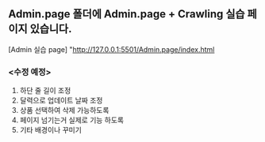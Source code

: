 ## Admin.page 폴더에 Admin.page + Crawling 실습 페이지 있습니다.
[Admin 실습 page] "http://127.0.0.1:5501/Admin.page/index.html

### <수정 예정>

1. 하단 줄 길이 조정
2. 달력으로 업데이트 날짜 조정
3. 상품 선택하여 삭제 가능하도록
4. 페이지 넘기는거 실제로 기능 하도록
5. 기타 배경이나 꾸미기
